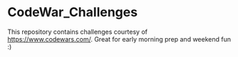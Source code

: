# CodeWar_Challenges

This repository contains challenges courtesy of https://www.codewars.com/. Great for early morning prep and weekend fun :)

